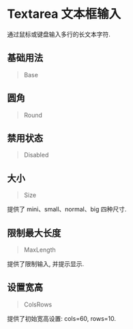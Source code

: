 
# Textarea 文本框输入

通过鼠标或键盘输入多行的长文本字符.

## 基础用法

> Base



## 圆角

> Round



## 禁用状态

> Disabled



## 大小

> Size

提供了 mini、small、normal、big 四种尺寸.

## 限制最大长度

> MaxLength

提供了限制输入, 并提示显示.

## 设置宽高

> ColsRows

提供了初始宽高设置: cols=60, rows=10.
